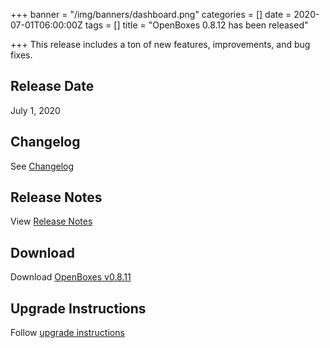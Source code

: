 +++
banner = "/img/banners/dashboard.png"
categories = []
date = 2020-07-01T06:00:00Z
tags = []
title = "OpenBoxes 0.8.12 has been released"

+++
This release includes a ton of new features, improvements, and bug fixes.

<!--more-->

## Release Date
July 1, 2020

## Changelog
See [Changelog](https://github.com/openboxes/openboxes/releases/tag/v0.8.12)

## Release Notes
View [Release Notes](https://discuss.openboxes.com/t/openboxes-v0-8-12-release-notes/246)

## Download 
Download [OpenBoxes v0.8.11](https://github.com/openboxes/openboxes/releases/download/v0.8.12/openboxes.war)

## Upgrade Instructions
Follow [upgrade instructions](http://docs.openboxes.com/en/latest/upgrading/)